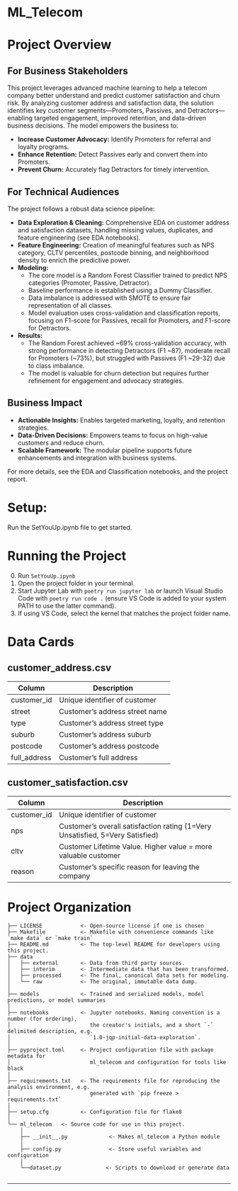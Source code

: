 # ML_Telecom




# Project Overview

## For Business Stakeholders

This project leverages advanced machine learning to help a telecom company better understand and predict customer satisfaction and churn risk. By analyzing customer address and satisfaction data, the solution identifies key customer segments—Promoters, Passives, and Detractors—enabling targeted engagement, improved retention, and data-driven business decisions. The model empowers the business to:

- **Increase Customer Advocacy:** Identify Promoters for referral and loyalty programs.
- **Enhance Retention:** Detect Passives early and convert them into Promoters.
- **Prevent Churn:** Accurately flag Detractors for timely intervention.

## For Technical Audiences

The project follows a robust data science pipeline:

- **Data Exploration & Cleaning:** Comprehensive EDA on customer address and satisfaction datasets, handling missing values, duplicates, and feature engineering (see EDA notebooks).
- **Feature Engineering:** Creation of meaningful features such as NPS category, CLTV percentiles, postcode binning, and neighborhood density to enrich the predictive power.
- **Modeling:**
    - The core model is a Random Forest Classifier trained to predict NPS categories (Promoter, Passive, Detractor).
    - Baseline performance is established using a Dummy Classifier.
    - Data imbalance is addressed with SMOTE to ensure fair representation of all classes.
    - Model evaluation uses cross-validation and classification reports, focusing on F1-score for Passives, recall for Promoters, and F1-score for Detractors.
- **Results:**
    - The Random Forest achieved ~69% cross-validation accuracy, with strong performance in detecting Detractors (F1 ~87), moderate recall for Promoters (~73%), but struggled with Passives (F1 ~29-32) due to class imbalance.
    - The model is valuable for churn detection but requires further refinement for engagement and advocacy strategies.

## Business Impact

- **Actionable Insights:** Enables targeted marketing, loyalty, and retention strategies.
- **Data-Driven Decisions:** Empowers teams to focus on high-value customers and reduce churn.
- **Scalable Framework:** The modular pipeline supports future enhancements and integration with business systems.

For more details, see the EDA and Classification notebooks, and the project report.

# Setup:
Run the SetYouUp.ipynb file to get started.

# Running the Project
0. Run `SetYouUp.ipynb`
1. Open the project folder in your terminal.
2. Start Jupyter Lab with `poetry run jupyter lab` or launch Visual Studio Code with `poetry run code .` (ensure VS Code is added to your system PATH to use the latter command).
3. If using VS Code, select the kernel that matches the project folder name.


# Data Cards

## customer_address.csv

| Column       | Description                                   |
|--------------|-----------------------------------------------|
| customer_id  | Unique identifier of customer                 |
| street       | Customer’s address street name                |
| type         | Customer’s address street type                |
| suburb       | Customer’s address suburb                     |
| postcode     | Customer’s address postcode                   |
| full_address | Customer’s full address                       |

## customer_satisfaction.csv

| Column      | Description                                                        |
|-------------|--------------------------------------------------------------------|
| customer_id | Unique identifier of customer                                      |
| nps         | Customer’s overall satisfaction rating (1=Very Unsatisfied, 5=Very Satisfied) |
| cltv        | Customer Lifetime Value. Higher value = more valuable customer      |
| reason      | Customer’s specific reason for leaving the company                 |




# Project Organization

```
├── LICENSE            <- Open-source license if one is chosen
├── Makefile           <- Makefile with convenience commands like `make data` or `make train`
├── README.md          <- The top-level README for developers using this project.
├── data
│   ├── external       <- Data from third party sources.
│   ├── interim        <- Intermediate data that has been transformed.
│   ├── processed      <- The final, canonical data sets for modeling.
│   └── raw            <- The original, immutable data dump.
│
├── models             <- Trained and serialized models, model predictions, or model summaries
│
├── notebooks          <- Jupyter notebooks. Naming convention is a number (for ordering),
│                         the creator's initials, and a short `-` delimited description, e.g.
│                         `1.0-jqp-initial-data-exploration`.
│
├── pyproject.toml     <- Project configuration file with package metadata for 
│                         ml_telecom and configuration for tools like black
│
├── requirements.txt   <- The requirements file for reproducing the analysis environment, e.g.
│                         generated with `pip freeze > requirements.txt`
│
├── setup.cfg          <- Configuration file for flake8
│
└── ml_telecom   <- Source code for use in this project.
    │
    ├── __init__.py             <- Makes ml_telecom a Python module
    │
    ├── config.py               <- Store useful variables and configuration
    │
    └──dataset.py              <- Scripts to download or generate data
   
```

--------

